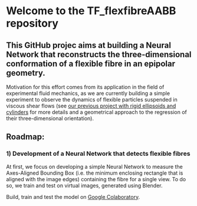 # Welcome to the  TF_flexfibreAABB repository

## This GitHub projec aims at building a Neural Network that reconstructs the three-dimensional conformation of a flexible fibre in an epipolar geometry. 
Motivation for this effort comes from its application in the field of experimental fluid mechanics, as we are currently building a simple experiment to observe the dynamics of flexible particles suspended in viscous shear flows (see [our previous project with rigid ellipsoids and cylinders](https://github.com/ddg93/JOposeAABB) for more details and a geometrical approach to the regression of their three-dimensional orientation).

## Roadmap:
### 1) Development of a Neural Network that detects flexible fibres 
At first, we focus on developing a simple Neural Network to measure the Axes-Aligned Bounding Box (i.e. the minimum enclosing rectangle that is aligned with the image edges) containing the fibre for a single view. To do so, we train and test on virtual images, generated using Blender.

Build, train and test the model on [Google Colaboratory](https://colab.research.google.com/github/ddg93/TF_flexfibreAABB/blob/main/Fibre_AABB_detection.ipynb).
